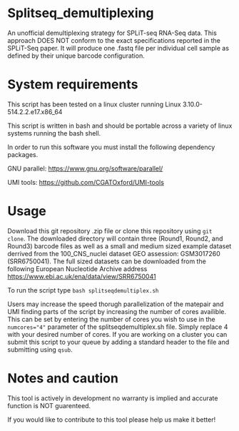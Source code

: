 # Splitseq_demultiplexing
An unofficial demultiplexing strategy for SPLiT-seq RNA-Seq data.  This approach DOES NOT conform to the exact specifications reported in the SPLiT-Seq paper. It will produce one .fastq file per individual cell sample as defined by their unique barcode configuration.  

# System requirements
This script has been tested on a linux cluster running Linux 3.10.0-514.2.2.e17.x86_64 

This script is written in bash and should be portable across a variety of linux systems running the bash shell.

In order to run this software you must install the following dependency packages.

GNU parallel: https://www.gnu.org/software/parallel/

UMI tools: https://github.com/CGATOxford/UMI-tools

# Usage
Download this git repository .zip file or clone this repository using `git clone`. The downloaded directory will contain three (Round1, Round2, and Round3) barcode files as well as a small and medium sized example dataset derrived from the 100_CNS_nuclei dataset GEO assession: GSM3017260 (SRR6750041).  The full sized datasets can be downloaded from the following European Nucleotide Archive address https://www.ebi.ac.uk/ena/data/view/SRR6750041

To run the script type `bash splitseqdemultiplex.sh`

Users may increase the speed thorugh parallelization of the matepair and UMI finding parts of the script by increasing the number of cores availible.  This can be set by entering the number of cores you wish to use in the `numcores="4"` parameter of the splitseqdemultiplex.sh file. Simply replace 4 with your desired number of cores.  If you are working on a cluster you can submit this script to your queue by adding a standard header to the file and submitting using `qsub`.

# Notes and caution
This tool is actively in development no warranty is implied and accurate function is NOT guarenteed.  

If you would like to contribute to this tool please help us make it better! 
